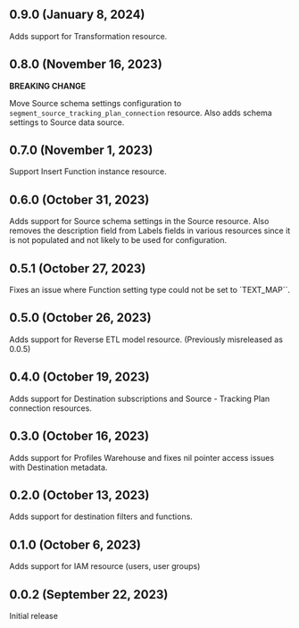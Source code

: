 ## 0.9.0 (January 8, 2024)
Adds support for Transformation resource.

## 0.8.0 (November 16, 2023)
**BREAKING CHANGE**

Move Source schema settings configuration to `segment_source_tracking_plan_connection` resource. Also adds schema settings to Source data source.

## 0.7.0 (November 1, 2023)
Support Insert Function instance resource.

## 0.6.0 (October 31, 2023)
Adds support for Source schema settings in the Source resource. Also removes the description field from Labels fields in various resources since it is not populated and not likely to be used for configuration.

## 0.5.1 (October 27, 2023)
Fixes an issue where Function setting type could not be set to `TEXT_MAP``.

## 0.5.0 (October 26, 2023)
Adds support for Reverse ETL model resource.
(Previously misreleased as 0.0.5)

## 0.4.0 (October 19, 2023)
Adds support for Destination subscriptions and Source - Tracking Plan connection resources.

## 0.3.0 (October 16, 2023)
Adds support for Profiles Warehouse and fixes nil pointer access issues with Destination metadata.

## 0.2.0 (October 13, 2023)
Adds support for destination filters and functions.

## 0.1.0 (October 6, 2023)
Adds support for IAM resource (users, user groups)

## 0.0.2 (September 22, 2023)
Initial release
